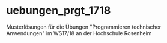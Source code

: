 # uebungen_prgt_1718
Musterlösungen für die Übungen "Programmieren technischer Anwendungen" im WS17/18 an der Hochschule Rosenheim

